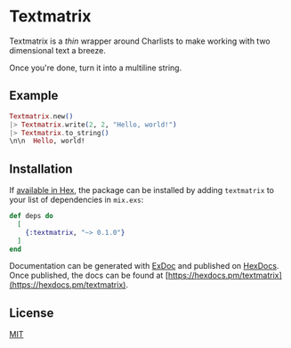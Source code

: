 # Textmatrix

Textmatrix is a _thin_ wrapper around Charlists
to make working with two dimensional text a breeze.

Once you're done, turn it into a multiline string.

## Example

```elixir
Textmatrix.new()
|> Textmatrix.write(2, 2, "Hello, world!")
|> Textmatrix.to_string()
\n\n  Hello, world!
```

## Installation

If [available in Hex](https://hex.pm/docs/publish), the package can be installed
by adding `textmatrix` to your list of dependencies in `mix.exs`:

```elixir
def deps do
  [
    {:textmatrix, "~> 0.1.0"}
  ]
end
```

Documentation can be generated with [ExDoc](https://github.com/elixir-lang/ex_doc)
and published on [HexDocs](https://hexdocs.pm). Once published, the docs can
be found at [https://hexdocs.pm/textmatrix](https://hexdocs.pm/textmatrix).

## License

[MIT](LICENSE)
